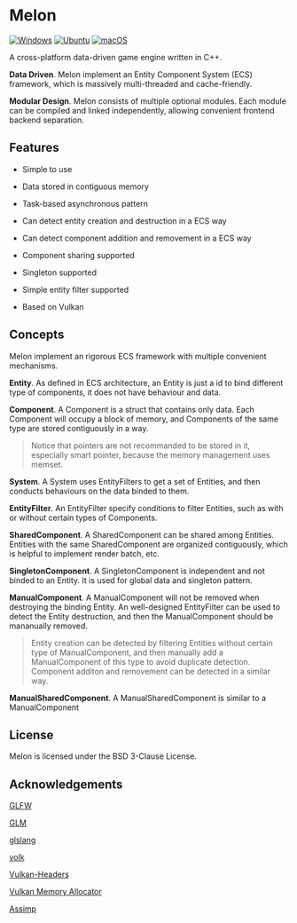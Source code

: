# Melon

[![Windows](https://github.com/HeBomou/Melon/workflows/Windows/badge.svg)](https://github.com/HeBomou/Melon/actions?query=workflow%3AWindows)
[![Ubuntu](https://github.com/HeBomou/Melon/workflows/Ubuntu/badge.svg)](https://github.com/HeBomou/Melon/actions?query=workflow%3AUbuntu)
[![macOS](https://github.com/HeBomou/Melon/workflows/macOS/badge.svg)](https://github.com/HeBomou/Melon/actions?query=workflow%3AmacOS)

A cross-platform data-driven game engine written in C++.

**Data Driven**. Melon implement an Entity Component System (ECS) framework, which is massively multi-threaded and cache-friendly.

**Modular Design**. Melon consists of multiple optional modules. Each module can be compiled and linked independently, allowing convenient frontend backend separation.

## Features

* Simple to use

* Data stored in contiguous memory

* Task-based asynchronous pattern

* Can detect entity creation and destruction in a ECS way

* Can detect component addition and removement in a ECS way

* Component sharing supported

* Singleton supported

* Simple entity filter supported

* Based on Vulkan

## Concepts

Melon implement an rigorous ECS framework with multiple convenient mechanisms.

**Entity**. As defined in ECS architecture, an Entity is just a id to bind different type of components, it does not have behaviour and data.

**Component**. A Component is a struct that contains only data. Each Component will occupy a block of memory, and Components of the same type are stored contiguously in a way.

> Notice that pointers are not recommanded to be stored in it, especially smart pointer, because the memory management uses memset.

**System**. A System uses EntityFilters to get a set of Entities, and then conducts behaviours on the data binded to them.

**EntityFilter**. An EntityFilter specify conditions to filter Entities, such as with or without certain types of Components.

**SharedComponent**. A SharedComponent can be shared among Entities. Entities with the same SharedComponent are organized contiguously, which is helpful to implement render batch, etc.

**SingletonComponent**. A SingletonComponent is independent and not binded to an Entity. It is used for global data and singleton pattern.

**ManualComponent**. A ManualComponent will not be removed when destroying the binding Entity. An well-designed EntityFilter can be used to detect the Entity destruction, and then the ManualComponent should be mananually removed.

> Entity creation can be detected by filtering Entities without certain type of ManualComponent, and then manually add a ManualComponent of this type to avoid duplicate detection.
> Component additon and removement can be detected in a similar way.

**ManualSharedComponent**. A ManualSharedComponent is similar to a ManualComponent

## License

Melon is licensed under the BSD 3-Clause License.

## Acknowledgements

[GLFW](https://github.com/glfw/glfw)

[GLM](https://github.com/g-truc/glm)

[glslang](https://github.com/KhronosGroup/glslang)

[volk](https://github.com/zeux/volk)

[Vulkan-Headers](https://github.com/KhronosGroup/Vulkan-Headers)

[Vulkan Memory Allocator](https://github.com/GPUOpen-LibrariesAndSDKs/VulkanMemoryAllocator)

[Assimp](https://github.com/assimp/assimp)
